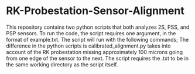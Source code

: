 # RK-Probestation-Sensor-Alignment
This repository contains two python scripts that both analyzes 2S, PSS, and PSP sensors.
To run the code, the script requires one argument, in the format of example.txt. The script will run with the following commands;
<python alignment.py example.txt>
The difference in the python scripts is calibrated_alignment.py takes into account of the RK probestation missing approximately 100 microns going from one edge of the sensor to the next.
The script requires the .txt to be in the same working directory as the script itself.
